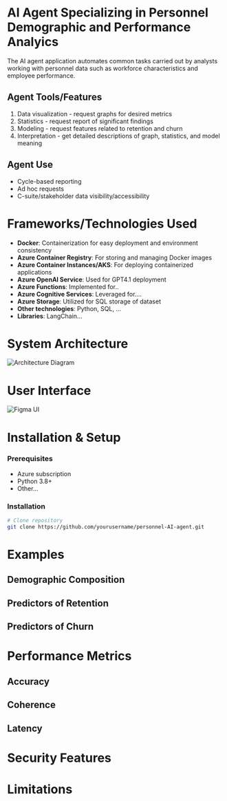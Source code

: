 # AI Agent Specializing in Personnel Demographic and Performance Analyics
The AI agent application automates common tasks carried out by analysts working with personnel data such as workforce characteristics and employee performance.

## Agent Tools/Features
1. Data visualization - request graphs for desired metrics
2. Statistics - request report of significant findings
3. Modeling - request features related to retention and churn
4. Interpretation - get detailed descriptions of graph, statistics, and model meaning

## Agent Use
- Cycle-based reporting
- Ad hoc requests
- C-suite/stakeholder data visibility/accessibility

# Frameworks/Technologies Used
- **Docker**: Containerization for easy deployment and environment consistency
- **Azure Container Registry**: For storing and managing Docker images
- **Azure Container Instances/AKS**: For deploying containerized applications
- **Azure OpenAI Service**: Used for GPT4.1 deployment
- **Azure Functions**: Implemented for..
- **Azure Cognitive Services**: Leveraged for....
- **Azure Storage**: Utilized for SQL storage of dataset
- **Other technologies**: Python, SQL, ...
- **Libraries**: LangChain... 

# System Architecture
![Architecture Diagram](figs/arch.png)

# User Interface
![Figma UI](figs/ui.png)

# Installation & Setup

### Prerequisites
- Azure subscription
- Python 3.8+
- Other...

### Installation
```bash
# Clone repository
git clone https://github.com/yourusername/personnel-AI-agent.git
```
# Examples

## Demographic Composition

## Predictors of Retention

## Predictors of Churn

# Performance Metrics

## Accuracy
## Coherence
## Latency

# Security Features

# Limitations
